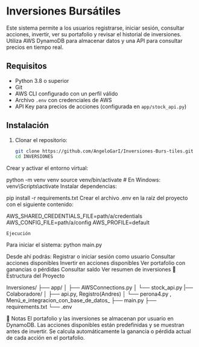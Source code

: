 # Inversiones Bursátiles

Este sistema permite a los usuarios registrarse, iniciar sesión, consultar acciones, invertir, ver su portafolio y revisar el historial de inversiones. Utiliza AWS DynamoDB para almacenar datos y una API para consultar precios en tiempo real.

## Requisitos

- Python 3.8 o superior  
- Git  
- AWS CLI configurado con un perfil válido  
- Archivo `.env` con credenciales de AWS  
- API Key para precios de acciones (configurada en `app/stock_api.py`)

## Instalación

1. Clonar el repositorio:
   ```bash
   git clone https://github.com/AngeloGarI/Inversiones-Burs-tiles.git
   cd INVERSIONES
Crear y activar el entorno virtual:

python -m venv venv
source venv/bin/activate   # En Windows: venv\Scripts\activate
Instalar dependencias:

pip install -r requirements.txt
Crear el archivo .env en la raíz del proyecto con el siguiente contenido:

AWS_SHARED_CREDENTIALS_FILE=path/a/credentials
AWS_CONFIG_FILE=path/a/config
AWS_PROFILE=default

    Ejecución
Para iniciar el sistema:
python main.py

Desde ahí podrás:
Registrar o iniciar sesión como usuario
Consultar acciones disponibles
Invertir en acciones disponibles
Ver portafolio con ganancias o pérdidas
Consultar saldo
Ver resumen de inversiones
📂 Estructura del Proyecto


Inversiones/
├── app/
│   ├── AWSConnections.py
│   └── stock_api.py
|── Colaboradore/
│   ├── api.py, Registro(Andres)
│   └── perona4.py , Menú_e_integracion_con_base_de_datos_
├── main.py
├── requirements.txt
└── .env

📌 Notas
El portafolio y las inversiones se almacenan por usuario en DynamoDB.
Las acciones disponibles están predefinidas y se muestran antes de invertir.
Se calcula automáticamente la ganancia o pérdida actual de cada acción en el portafolio.